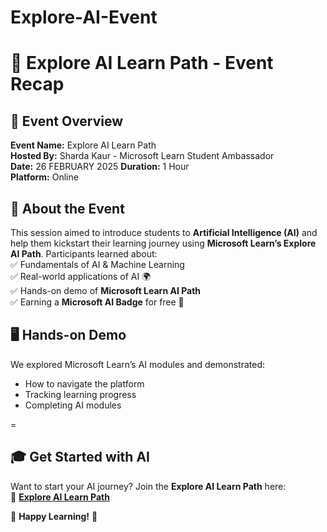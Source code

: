 # Explore-AI-Event
# 🚀 Explore AI Learn Path - Event Recap  

## 🎯 Event Overview  
**Event Name:** Explore AI Learn Path  
**Hosted By:** Sharda Kaur - Microsoft Learn Student Ambassador  
**Date:** 26 FEBRUARY 2025 
**Duration:** 1 Hour  
**Platform:** Online  

## 📌 About the Event  
This session aimed to introduce students to **Artificial Intelligence (AI)** and help them kickstart their learning journey using **Microsoft Learn’s Explore AI Path**. Participants learned about:  
✅ Fundamentals of AI & Machine Learning  
✅ Real-world applications of AI 🌍  
✅ Hands-on demo of **Microsoft Learn AI Path**  
✅ Earning a **Microsoft AI Badge** for free 🏅  

## 🖥️ Hands-on Demo  
We explored Microsoft Learn’s AI modules and demonstrated:  
- How to navigate the platform  
- Tracking learning progress  
- Completing AI modules  

=


## 🎓 Get Started with AI  
Want to start your AI journey? Join the **Explore AI Learn Path** here:  
🔗 **[Explore AI Learn Path](https://learn.microsoft.com/en-us/plans/w255c4z7dm4dgr?learnerGroupId=f7fed3bf-ed02-4a71-8d90-bebbe6da617f&wt.mc_id=nxg_studentamb_exp1_wwl_263805)**  


🌟 **Happy Learning!** 🚀  
